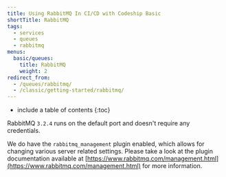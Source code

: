 ```yaml
---
title: Using RabbitMQ In CI/CD with Codeship Basic
shortTitle: RabbitMQ
tags:
  - services
  - queues
  - rabbitmq
menus:
  basic/queues:
    title: RabbitMQ
    weight: 2
redirect_from:
  - /queues/rabbitmq/
  - /classic/getting-started/rabbitmq/
---
```


* include a table of contents
{:toc}

RabbitMQ `3.2.4` runs on the default port and doesn't require any credentials.

We do have the `rabbitmq_management` plugin enabled, which allows for changing various server related settings. Please take a look at the plugin documentation available at [https://www.rabbitmq.com/management.html](https://www.rabbitmq.com/management.html) for more information.
